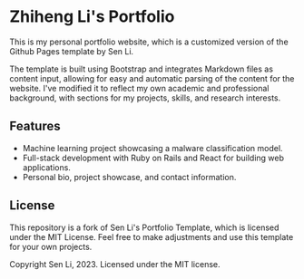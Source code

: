 # Zhiheng Li's Portfolio

This is my personal portfolio website, which is a customized version of the Github Pages template by Sen Li.

The template is built using Bootstrap and integrates Markdown files as content input, allowing for easy and automatic parsing of the content for the website. I've modified it to reflect my own academic and professional background, with sections for my projects, skills, and research interests.

## Features
- Machine learning project showcasing a malware classification model.
- Full-stack development with Ruby on Rails and React for building web applications.
- Personal bio, project showcase, and contact information.

## License
This repository is a fork of Sen Li's Portfolio Template, which is licensed under the MIT License. Feel free to make adjustments and use this template for your own projects.

Copyright Sen Li, 2023. Licensed under the MIT license.
